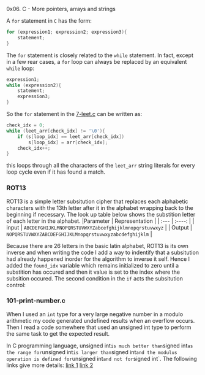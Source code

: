 0x06. C - More pointers, arrays and strings

A `for` statement in `C` has the form:
```c
for (expression1; expression2; expression3){
	statement;
}
```

The `for` statement is closely related to the `while` statement. In
fact, except in a few rear cases, a `for` loop can always be replaced by
an equivalent `while` loop:
```c
expression1;
while (expression2){
	statement;
	expression3;
}
```


So the `for` statement in the
[7-leet.c](https://github.com/10xDatabro/alx-low_level_programming/blob/master/0x06-pointers_arrays_strings/7-leet.c)
can be written as: 
```c
check_idx = 0;
while (leet_arr[check_idx] != '\0'){
	if (s[loop_idx] == leet_arr[check_idx])
		s[loop_idx] = arr[check_idx];
	check_idx++;
}
```
this loops through all the characters of the `leet_arr` string literals
for every loop cycle even if it has found a match.
### ROT13
ROT13 is a simple letter subsitution cipher that replaces each alphabetic
characters with the 13th letter after it in the alphabet wrapping back
to the beginning if necessary. The look up table below shows the
substition letter of each letter in the alphabet.
|Parameter | Representation |
| :--- | :----: |
| input | `ABCDEFGHIJKLMNOPQRSTUVWXYZabcefghijklmnopqrstuvwxyz` |
| Output | `NOPQRSTUVWXYZABCDEFGHIJKLMnopqrstuvwxyzabcdefghijklm` |

Because there are 26 letters in the basic latin alphabet, ROT13 is its
own inverse and when writing the code I add a way to indentify that a
subsitution had already happened inorder for the algorithm to inverse it
self. Hence I added the `found_idx` variable which remains initialized
to zero until a substition has occured and then it value is set to the
index where the subsition occured. The second condition in the `if` acts
the subsitution control: 
### 101-print-number.c
When I used an `int` type for a very large negative number in a modulo
arithmetic my code generated undefined results when an overflow
occurs. Then I read a code somewhere that used an unsigned int type to
perform the same task to get the expected result. 

In C programming language, unsigned int` is much better than `signed
int` as the range for `unsigned int` is larger than `signed int` and the
modulus operation is defined for `unsigned int` and not for `signed
int`. The following links give more details:
[link 1](https://embeddedgurus.com/stack-overflow/2009/05/signed-versus-unsigned-integers/)
[link
2](https://embeddedgurus.com/stack-overflow/2009/08/a-tutorial-on-signed-and-unsigned-integers/#:~:text=To%20convert%20a%20signed%20integer%20to%20an%20unsigned,c%3B%20b%20%3D%20%28unsigned%20int%29a%3B%20c%20%3D%20%28int%29b%3B)

